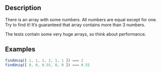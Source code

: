 ## Description
There is an array with some numbers. All numbers are equal except for one. Try to find it!
It’s guaranteed that array contains more than 3 numbers.

The tests contain some very huge arrays, so think about performance.

## Examples
```javascript
findUniq([ 1, 1, 1, 2, 1, 1 ]) === 2
findUniq([ 0, 0, 0.55, 0, 0 ]) === 0.55
```
